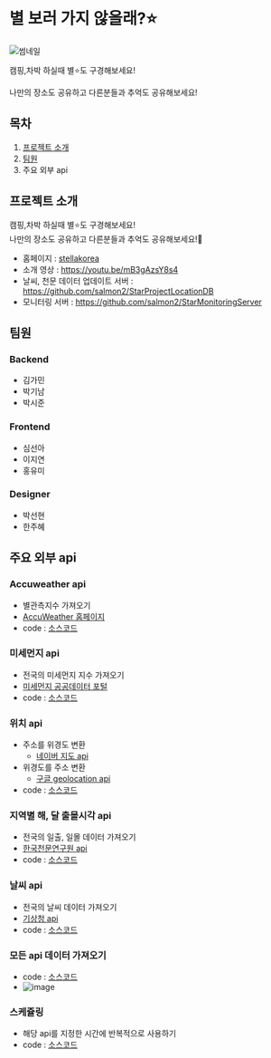 # 별 보러 가지 않을래?⭐️
![썸네일](https://user-images.githubusercontent.com/23234577/144531606-3f50649e-982d-4a33-88b4-51558b4f4273.png)

캠핑,차박 하실때 별⭐️도 구경해보세요! 

나만의 장소도 공유하고 다른분들과 추억도 공유해보세요!

## 목차
1. [프로젝트 소개](##프로젝트-소개)
2. [팀원](##팀원)
3. 주요 외부 api

## 프로젝트 소개
캠핑,차박 하실때 별⭐️도 구경해보세요!</br> 나만의 장소도 공유하고 다른분들과 추억도 공유해보세요!👫

- 홈페이지 : [stellakorea](https://stellakorea.co.kr/ "별 보러 가지 않을래?") </br>
- 소개 영상 : https://youtu.be/mB3gAzsY8s4
- 날씨, 천문 데이터 업데이트 서버 : https://github.com/salmon2/StarProjectLocationDB
- 모니터링 서버 : https://github.com/salmon2/StarMonitoringServer

## 팀원
### **Backend**
- 김가민
- 박기남
- 박시준
### **Frontend**
- 심선아
- 이지연
- 홍유미
### **Designer**
- 박선현
- 한주혜

## 주요 외부 api
### Accuweather api
- 별관측지수 가져오기
- [AccuWeather 홈페이지](https://developer.accuweather.com/accuweather-indices-api/apis/get/indices/v1/daily/1day/%7BlocationKey%7D/%7BID%7D)
- code : [소스코드](https://github.com/salmon2/StarProjectLocationDB/blob/master/src/main/java/com/sparta/StarProjectLocationDB/api/accuweatherAPI/AccuWeatherApi.java)

### 미세먼지 api
- 전국의 미세먼지 지수 가져오기
- [미세먼지 공공데이터 포털](https://www.data.go.kr/tcs/dss/selectApiDataDetailView.do?publicDataPk=15073861)
- code : [소스코드](https://github.com/salmon2/StarProjectLocationDB/blob/master/src/main/java/com/sparta/StarProjectLocationDB/api/dustApi/DustApi.java)

### 위치 api
- 주소를 위경도 변환
  - [네이버 지도 api](https://www.ncloud.com/product/applicationService/maps)
- 위경도를 주소 변환
  - [구글 geolocation api](https://developers.google.com/maps)
- code : [소스코드](https://github.com/salmon2/StarProjectLocationDB/blob/master/src/main/java/com/sparta/StarProjectLocationDB/api/locationAPI/GpsToAddress.java)

### 지역별 해, 달 출몰시각 api
- 전국의 일출, 일몰 데이터 가져오기
- [한국천문연구원 api](https://www.data.go.kr/tcs/dss/selectApiDataDetailView.do?publicDataPk=15012688)
- code : [소스코드](https://github.com/salmon2/StarProjectLocationDB/blob/master/src/main/java/com/sparta/StarProjectLocationDB/api/moonRiseAPI/MoonAPI.java)

### 날씨 api
- 전국의 날씨 데이터 가져오기
- [기상청 api](https://www.data.go.kr/tcs/dss/selectApiDataDetailView.do?publicDataPk=15084084)
- code : [소스코드](https://github.com/salmon2/StarProjectLocationDB/blob/master/src/main/java/com/sparta/StarProjectLocationDB/api/weatherAPI/WeatherApi.java)

### 모든 api 데이터 가져오기
- code : [소스코드](https://github.com/salmon2/StarProjectLocationDB/blob/master/src/main/java/com/sparta/StarProjectLocationDB/api/API.java)
- ![image](https://user-images.githubusercontent.com/23234577/144535540-61bfb309-5373-4b51-81b7-a3c53cb738e0.png)

### 스케쥴링
- 해당 api를 지정한 시간에 반복적으로 사용하기
- code : [소스코드](https://github.com/salmon2/StarProjectLocationDB/blob/master/src/main/java/com/sparta/StarProjectLocationDB/scheduled/Schedule.java)







